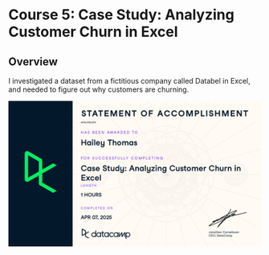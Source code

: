 # Course 5: Case Study: Analyzing Customer Churn in Excel

## Overview
I investigated a dataset from a fictitious company called Databel in Excel, and needed to figure out why customers are churning.

![cert](https://github.com/haileyrthomas01/datacamp-excel-fundamentals/blob/main/case-study/screenshots/casestudy.png)
